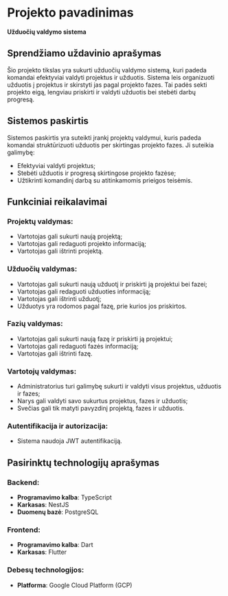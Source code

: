# Projekto pavadinimas  
**Užduočių valdymo sistema**

## Sprendžiamo uždavinio aprašymas  
Šio projekto tikslas yra sukurti užduočių valdymo sistemą, kuri padeda komandai efektyviai valdyti projektus ir užduotis. Sistema leis organizuoti užduotis į projektus ir skirstyti jas pagal projekto fazes. Tai padės sekti projekto eigą, lengviau priskirti ir valdyti užduotis bei stebėti darbų progresą.

## Sistemos paskirtis  
Sistemos paskirtis yra suteikti įrankį projektų valdymui, kuris padeda komandai struktūrizuoti užduotis per skirtingas projekto fazes. Ji suteikia galimybę:
- Efektyviai valdyti projektus;
- Stebėti užduotis ir progresą skirtingose projekto fazėse;
- Užtikrinti komandinį darbą su atitinkamomis prieigos teisėmis.

## Funkciniai reikalavimai  

### Projektų valdymas:
- Vartotojas gali sukurti naują projektą;
- Vartotojas gali redaguoti projekto informaciją;
- Vartotojas gali ištrinti projektą.

### Užduočių valdymas:
- Vartotojas gali sukurti naują užduotį ir priskirti ją projektui bei fazei;
- Vartotojas gali redaguoti užduoties informaciją;
- Vartotojas gali ištrinti užduotį;
- Užduotys yra rodomos pagal fazę, prie kurios jos priskirtos.

### Fazių valdymas:
- Vartotojas gali sukurti naują fazę ir priskirti ją projektui;
- Vartotojas gali redaguoti fazės informaciją;
- Vartotojas gali ištrinti fazę.

### Vartotojų valdymas:
- Administratorius turi galimybę sukurti ir valdyti visus projektus, užduotis ir fazes;
- Narys gali valdyti savo sukurtus projektus, fazes ir užduotis;
- Svečias gali tik matyti pavyzdinį projektą, fazes ir užduotis.

### Autentifikacija ir autorizacija:
- Sistema naudoja JWT autentifikaciją.

## Pasirinktų technologijų aprašymas  

### Backend:
- **Programavimo kalba**: TypeScript
- **Karkasas**: NestJS
- **Duomenų bazė**: PostgreSQL

### Frontend:
- **Programavimo kalba**: Dart
- **Karkasas**: Flutter

### Debesų technologijos:
- **Platforma**: Google Cloud Platform (GCP)